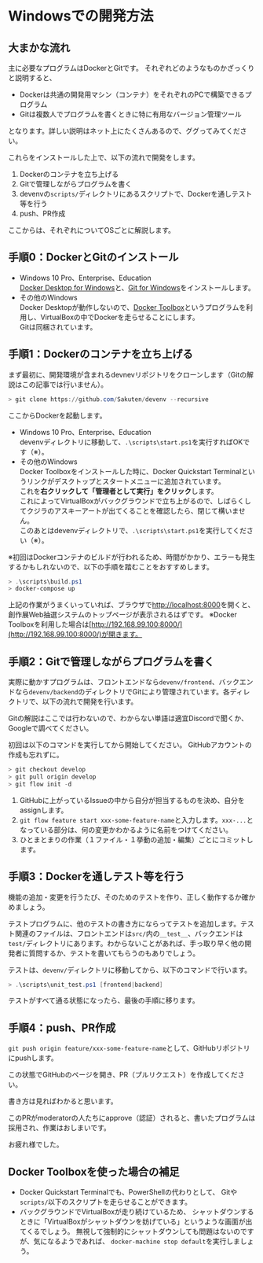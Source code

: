 # Windowsでの開発方法

## 大まかな流れ

主に必要なプログラムはDockerとGitです。
それぞれどのようなものかざっくりと説明すると、

* Dockerは共通の開発用マシン（コンテナ）をそれぞれのPCで構築できるプログラム
* Gitは複数人でプログラムを書くときに特に有用なバージョン管理ツール

となります。詳しい説明はネット上にたくさんあるので、ググってみてください。

これらをインストールした上で、以下の流れで開発をします。

1. Dockerのコンテナを立ち上げる
2. Gitで管理しながらプログラムを書く
3. devenvの`scripts/`ディレクトリにあるスクリプトで、Dockerを通しテスト等を行う
4. push、PR作成

ここからは、それぞれについてOSごとに解説します。

## 手順0：DockerとGitのインストール

* Windows 10 Pro、Enterprise、Education  
  [Docker Desktop for Windows](https://hub.docker.com/editions/community/docker-ce-desktop-windows)と、[Git for Windows](https://gitforwindows.org/)をインストールします。
* その他のWindows  
  Docker Desktopが動作しないので、[Docker Toolbox](https://docs.docker.com/toolbox/overview/)というプログラムを利用し、VirtualBoxの中でDockerを走らせることにします。  
  Gitは同梱されています。

## 手順1：Dockerのコンテナを立ち上げる

まず最初に、開発環境が含まれるdevnevリポジトリをクローンします（Gitの解説はこの記事では行いません）。

```powershell
> git clone https://github.com/Sakuten/devenv --recursive
```

ここからDockerを起動します。

* Windows 10 Pro、Enterprise、Education  
  devenvディレクトリに移動して、`.\scripts\start.ps1`を実行すればOKです（※）。
* その他のWindows  
  Docker Toolboxをインストールした時に、Docker Quickstart Terminalというリンクがデスクトップとスタートメニューに追加されています。  
  これを**右クリックして「管理者として実行」をクリック**します。  
  これによってVirtualBoxがバックグラウンドで立ち上がるので、しばらくしてクジラのアスキーアートが出てくることを確認したら、閉じて構いません。  
  このあとはdevenvディレクトリで、`.\scripts\start.ps1`を実行してください（※）。

※初回はDockerコンテナのビルドが行われるため、時間がかかり、エラーも発生するかもしれないので、以下の手順を踏むことをおすすめします。

```powershell
> .\scripts\build.ps1
> docker-compose up
```

<!-- textlint-disable no-dead-link -->

上記の作業がうまくいっていれば、ブラウザで[http://localhost:8000](http://localhost:8000)を開くと、創作展Web抽選システムのトップページが表示されるはずです。
※Docker Toolboxを利用した場合は[http://192.168.99.100:8000/](http://192.168.99.100:8000/)が開きます。

<!-- textlint-enable no-dead-link -->

## 手順2：Gitで管理しながらプログラムを書く

実際に動かすプログラムは、フロントエンドなら`devenv/frontend`、バックエンドなら`devenv/backend`のディレクトリでGitにより管理されています。各ディレクトリで、以下の流れで開発を行います。

Gitの解説はここでは行わないので、わからない単語は適宜Discordで聞くか、Googleで調べてください。

初回は以下のコマンドを実行してから開始してください。
GitHubアカウントの作成も忘れずに。

```powershell
> git checkout develop
> git pull origin develop
> git flow init -d
```

1. GitHubに上がっているIssueの中から自分が担当するものを決め、自分をassignします。
2. `git flow feature start xxx-some-feature-name`と入力します。`xxx-...`となっている部分は、何の変更かわかるように名前をつけてください。
3. ひとまとまりの作業（１ファイル・１挙動の追加・編集）ごとにコミットします。

## 手順3：Dockerを通しテスト等を行う

機能の追加・変更を行うたび、そのためのテストを作り、正しく動作するか確かめましょう。

テストプログラムに、他のテストの書き方にならってテストを追加します。テスト関連のファイルは、フロントエンドは`src/`内の`__test__`、バックエンドは`test/`ディレクトリにあります。わからないことがあれば、手っ取り早く他の開発者に質問するか、テストを書いてもらうのもありでしょう。

テストは、`devenv/`ディレクトリに移動してから、以下のコマンドで行います。

 ```powershell
 > .\scripts\unit_test.ps1 [frontend|backend]
 ```

テストがすべて通る状態になったら、最後の手順に移ります。

## 手順4：push、PR作成

`git push origin feature/xxx-some-feature-name`として、GitHubリポジトリにpushします。

この状態でGitHubのページを開き、PR（プルリクエスト）を作成してください。

書き方は見ればわかると思います。

このPRがmoderatorの人たちにapprove（認証）されると、書いたプログラムは採用され、作業はおしまいです。

お疲れ様でした。

## Docker Toolboxを使った場合の補足

* Docker Quickstart Terminalでも、PowerShellの代わりとして、
  Gitや`scripts/`以下のスクリプトを走らせることができます。
* バックグラウンドでVirtualBoxが走り続けているため、
  シャットダウンするときに「VirtualBoxがシャットダウンを妨げている」というような画面が出てくるでしょう。
  無視して強制的にシャットダウンしても問題はないのですが、気になるようであれば、
  `docker-machine stop default`を実行しましょう。
